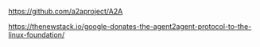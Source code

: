 https://github.com/a2aproject/A2A

https://thenewstack.io/google-donates-the-agent2agent-protocol-to-the-linux-foundation/